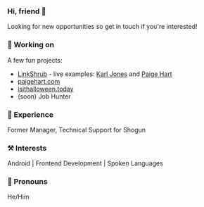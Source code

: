### Hi, friend 👋

Looking for new opportunities so get in touch if you're interested!

### 🚧 Working on
A few fun projects: 
- [LinkShrub](https://linkshrub.karljones.me/) - live examples: [Karl Jones](https://links.karljones.me) and [Paige Hart](https://links.paigehart.com)
- [paigehart.com](https://paigehart.com) 
- [isithalloween.today](https://isithalloween.today)
- (soon) Job Hunter

### 🏢 Experience
Former Manager, Technical Support for Shogun 

### ⚒️ Interests
Android | Frontend Development | Spoken Languages

### 🙂 Pronouns
He/Him

